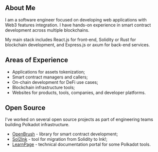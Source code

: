 ## About Me

I am a software engineer focused on developing web applications with Web3 features integration. I have hands-on experience in smart contract development across multiple blockchains. 

My main stack includes React.js for front-end, Solidity or Rust for blockchain development, and Express.js or axum for back-end services.

## Areas of Experience

- Applications for assets tokenization;
- Smart contract managers and callers;
- On-chain development for DeFi use cases;
- Blockchain infrastructure tools;
- Websites for products, tools, companies, and developer platforms.

## Open Source

I've worked on several open source projects as part of engineering teams building Polkadot infrastructure.

- [OpenBrush](https://github.com/Supercolony-net/openbrush-contracts) - library for smart contract development;
- [Sol2Ink](https://github.com/Brushfam/sol2ink) - tool for migration from Solidity to Ink!;
- [LearnPage](https://learn.brushfam.io/) - technical documentation portal for some Polkadot tools.
